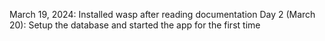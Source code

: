 March 19, 2024: Installed wasp after reading documentation
Day 2 (March 20): Setup the database and started the app for the first time

